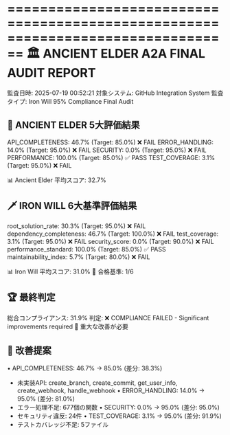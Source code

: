 ================================================================================
🏛️ ANCIENT ELDER A2A FINAL AUDIT REPORT
================================================================================
監査日時: 2025-07-19 00:52:21
対象システム: GitHub Integration System
監査タイプ: Iron Will 95% Compliance Final Audit

🌟 ANCIENT ELDER 5大評価結果
--------------------------------------------------
API_COMPLETENESS: 46.7% (Target: 85.0%) ❌ FAIL
ERROR_HANDLING: 14.0% (Target: 95.0%) ❌ FAIL
SECURITY: 0.0% (Target: 95.0%) ❌ FAIL
PERFORMANCE: 100.0% (Target: 85.0%) ✅ PASS
TEST_COVERAGE: 3.1% (Target: 95.0%) ❌ FAIL

📊 Ancient Elder 平均スコア: 32.7%

🗡️ IRON WILL 6大基準評価結果
--------------------------------------------------
root_solution_rate: 30.3% (Target: 95.0%) ❌ FAIL
dependency_completeness: 46.7% (Target: 100.0%) ❌ FAIL
test_coverage: 3.1% (Target: 95.0%) ❌ FAIL
security_score: 0.0% (Target: 90.0%) ❌ FAIL
performance_standard: 100.0% (Target: 85.0%) ✅ PASS
maintainability_index: 5.7% (Target: 80.0%) ❌ FAIL

📊 Iron Will 平均スコア: 31.0%
🎯 合格基準: 1/6

🏆 最終判定
--------------------------------------------------
総合コンプライアンス: 31.9%
判定: ❌ COMPLIANCE FAILED - Significant improvements required
🚨 重大な改善が必要

🔧 改善提案
--------------------------------------------------
• API_COMPLETENESS: 46.7% → 85.0% (差分: 38.3%)
  - 未実装API: create_branch, create_commit, get_user_info, create_webhook, handle_webhook
• ERROR_HANDLING: 14.0% → 95.0% (差分: 81.0%)
  - エラー処理不足: 677個の関数
• SECURITY: 0.0% → 95.0% (差分: 95.0%)
  - セキュリティ違反: 24件
• TEST_COVERAGE: 3.1% → 95.0% (差分: 91.9%)
  - テストカバレッジ不足: 5ファイル
